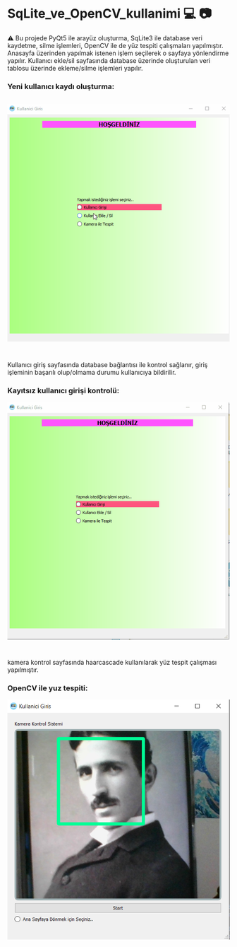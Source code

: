# SqLite_ve_OpenCV_kullanimi 💻 📷

⚠️ Bu projede PyQt5 ile arayüz oluşturma, SqLite3 ile database veri kaydetme, silme işlemleri, OpenCV ile de yüz tespiti çalışmaları yapılmıştır. 
Anasayfa üzerinden yapılmak istenen işlem seçilerek o sayfaya yönlendirme yapılır. Kullanıcı ekle/sil sayfasında database üzerinde oluşturulan veri tablosu üzerinde ekleme/silme işlemleri yapılır.

### Yeni kullanıcı kaydı oluşturma:

![alt text](docs/readme_images/kullanici_kayit.gif?raw=true) 
---
# 

Kullanıcı giriş sayfasında database bağlantısı ile kontrol sağlanır, giriş işleminin başarılı olup/olmama durumu kullanıcıya bildirilir.

### Kayıtsız kullanıcı girişi kontrolü:

![alt text](docs/readme_images/kayitsiz_kullanici.gif?raw=true) 


# 
kamera kontrol sayfasında haarcascade kullanılarak yüz tespit çalışması yapılmıştır. 
### OpenCV ile yuz tespiti:

![alt text](docs/readme_images/kamera_tespit.png?raw=true) 

# 